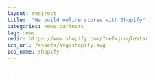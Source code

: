 ```yaml
---
layout: redirect
title:  "We build online stores with Shopify"
categories: news partners
tag: news
redir: https://www.shopify.com/?ref=junglestar
ico_url: /assets/svg/shopify.svg
ico_name: shopify
---
```

.
